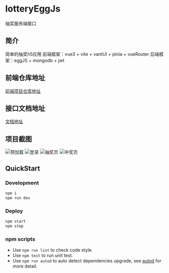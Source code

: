 # lotteryEggJs

抽奖服务端接口

## 简介

简单的抽奖h5应用
前端框架：vue3 + vite + vantUI + pinia + vueRouter
后端框架：eggJS + mongodb + jwt

## 前端仓库地址

[前端项目仓库地址](https://github.com/JadeXusq/lottery/tree/develop-restApi)

## 接口文档地址

[文档地址](https://www.apifox.cn/apidoc/shared-88cc06f1-4877-4ebd-ad7e-0e426df29c9e)

## 项目截图

![预加载](./screenshot/pre-loading.jpg)
![登录](./screenshot/login.jpg)
![抽奖页](./screenshot/lottery.jpg)
![中奖页](./screenshot/success-result.jpg)

## QuickStart

### Development

```bash
npm i
npm run dev
```

### Deploy

```bash
npm start
npm stop
```

### npm scripts

- Use `npm run lint` to check code style.
- Use `npm test` to run unit test.
- Use `npm run autod` to auto detect dependencies upgrade, see [autod](https://www.npmjs.com/package/autod) for more detail.
